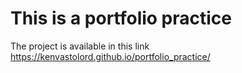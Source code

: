 
# This is a portfolio practice
The project is available in this link  https://kenvastolord.github.io/portfolio_practice/